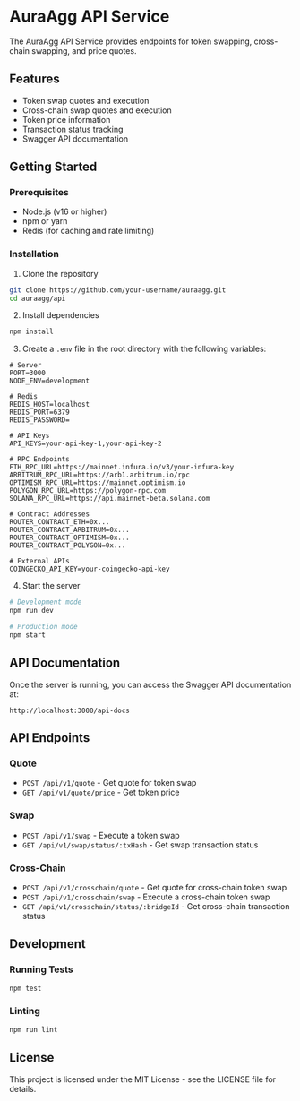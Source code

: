 # AuraAgg API Service

The AuraAgg API Service provides endpoints for token swapping, cross-chain swapping, and price quotes.

## Features

- Token swap quotes and execution
- Cross-chain swap quotes and execution
- Token price information
- Transaction status tracking
- Swagger API documentation

## Getting Started

### Prerequisites

- Node.js (v16 or higher)
- npm or yarn
- Redis (for caching and rate limiting)

### Installation

1. Clone the repository
```bash
git clone https://github.com/your-username/auraagg.git
cd auraagg/api
```

2. Install dependencies
```bash
npm install
```

3. Create a `.env` file in the root directory with the following variables:
```
# Server
PORT=3000
NODE_ENV=development

# Redis
REDIS_HOST=localhost
REDIS_PORT=6379
REDIS_PASSWORD=

# API Keys
API_KEYS=your-api-key-1,your-api-key-2

# RPC Endpoints
ETH_RPC_URL=https://mainnet.infura.io/v3/your-infura-key
ARBITRUM_RPC_URL=https://arb1.arbitrum.io/rpc
OPTIMISM_RPC_URL=https://mainnet.optimism.io
POLYGON_RPC_URL=https://polygon-rpc.com
SOLANA_RPC_URL=https://api.mainnet-beta.solana.com

# Contract Addresses
ROUTER_CONTRACT_ETH=0x...
ROUTER_CONTRACT_ARBITRUM=0x...
ROUTER_CONTRACT_OPTIMISM=0x...
ROUTER_CONTRACT_POLYGON=0x...

# External APIs
COINGECKO_API_KEY=your-coingecko-api-key
```

4. Start the server
```bash
# Development mode
npm run dev

# Production mode
npm start
```

## API Documentation

Once the server is running, you can access the Swagger API documentation at:
```
http://localhost:3000/api-docs
```

## API Endpoints

### Quote

- `POST /api/v1/quote` - Get quote for token swap
- `GET /api/v1/quote/price` - Get token price

### Swap

- `POST /api/v1/swap` - Execute a token swap
- `GET /api/v1/swap/status/:txHash` - Get swap transaction status

### Cross-Chain

- `POST /api/v1/crosschain/quote` - Get quote for cross-chain token swap
- `POST /api/v1/crosschain/swap` - Execute a cross-chain token swap
- `GET /api/v1/crosschain/status/:bridgeId` - Get cross-chain transaction status

## Development

### Running Tests

```bash
npm test
```

### Linting

```bash
npm run lint
```

## License

This project is licensed under the MIT License - see the LICENSE file for details. 